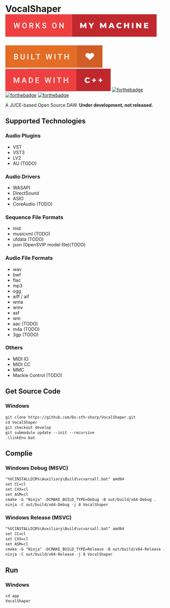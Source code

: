 # VocalShaper [![forthebadge](https://github.com/BraveUX/for-the-badge/blob/master/src/images/badges/works-on-my-machine.svg)](https://github.com/BraveUX/for-the-badge/)
[![forthebadge](https://github.com/BraveUX/for-the-badge/blob/master/src/images/badges/built-with-love.svg)](https://github.com/BraveUX/for-the-badge/)
[![forthebadge](https://github.com/BraveUX/for-the-badge/blob/master/src/images/badges/made-with-c-plus-plus.svg)](https://github.com/BraveUX/for-the-badge/)
[![forthebadge](https://github.com/BraveUX/for-the-badge/blob/master/src/images/badges/fixed-bugs.svg)](https://github.com/BraveUX/for-the-badge/)
[![forthebadge](https://github.com/BraveUX/for-the-badge/blob/master/src/images/badges/open-source.svg)](https://github.com/BraveUX/for-the-badge/)
[![forthebadge](https://github.com/BraveUX/for-the-badge/blob/master/src/images/badges/powered-by-black-magic.svg)](https://github.com/BraveUX/for-the-badge/)
  
A JUCE-based Open Source DAW. **Under development, not released.**  

## Supported Technologies
### Audio Plugins
- VST
- VST3
- LV2
- AU (TODO)

### Audio Drivers
- WASAPI
- DirectSound
- ASIO
- CoreAudio (TODO)

### Sequence File Formats
- mid
- musicxml (TODO)
- ufdata (TODO)
- json (OpenSVIP model file)(TODO)

### Audio File Formats
- wav
- bwf
- flac
- mp3
- ogg
- aiff / aif
- wma
- wmv
- asf
- wm
- aac (TODO)
- m4a (TODO)
- 3gp (TODO)

### Others
- MIDI IO
- MIDI CC
- MMC
- Mackie Control (TODO)

## Get Source Code
### Windows
```
git clone https://github.com/Do-sth-sharp/VocalShaper.git
cd VocalShaper
git checkout develop
git submodule update --init --recursive
.\linkEnv.bat
```

## Complie
### Windows Debug (MSVC)
```
"%VCINSTALLDIR%\Auxiliary\Build\vcvarsall.bat" amd64
set CC=cl
set CXX=cl
set ASM=cl
cmake -G "Ninja" -DCMAKE_BUILD_TYPE=Debug -B out/build/x64-Debug .
ninja -C out/build/x64-Debug -j 8 VocalShaper
```

### Windows Release (MSVC)
```
"%VCINSTALLDIR%\Auxiliary\Build\vcvarsall.bat" amd64
set CC=cl
set CXX=cl
set ASM=cl
cmake -G "Ninja" -DCMAKE_BUILD_TYPE=Release -B out/build/x64-Release .
ninja -C out/build/x64-Release -j 8 VocalShaper
```

## Run
### Windows
```
cd app
VocalShaper
```
